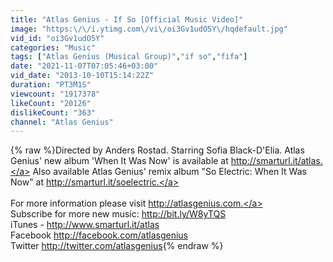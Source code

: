 ```yaml
---
title: "Atlas Genius - If So [Official Music Video]"
image: "https:\/\/i.ytimg.com\/vi\/oi3Gv1udO5Y\/hqdefault.jpg"
vid_id: "oi3Gv1udO5Y"
categories: "Music"
tags: ["Atlas Genius (Musical Group)","if so","fifa"]
date: "2021-11-07T07:05:46+03:00"
vid_date: "2013-10-10T15:14:22Z"
duration: "PT3M1S"
viewcount: "1917378"
likeCount: "20126"
dislikeCount: "363"
channel: "Atlas Genius"
---
```

{% raw %}Directed by Anders Rostad. Starring Sofia Black-D'Elia. Atlas Genius' new album 'When It Was Now' is available at <a rel="nofollow" target="blank" href="http://smarturl.it/atlas.">http://smarturl.it/atlas.</a> Also available Atlas Genius' remix album &quot;So Electric: When It Was Now&quot; at <a rel="nofollow" target="blank" href="http://smarturl.it/soelectric.">http://smarturl.it/soelectric.</a><br /><br />For more information please visit <a rel="nofollow" target="blank" href="http://atlasgenius.com.">http://atlasgenius.com.</a><br />Subscribe for more new music: <a rel="nofollow" target="blank" href="http://bit.ly/W8yTQS">http://bit.ly/W8yTQS</a><br />iTunes - <a rel="nofollow" target="blank" href="http://www.smarturl.it/atlas">http://www.smarturl.it/atlas</a><br />Facebook <a rel="nofollow" target="blank" href="http://facebook.com/atlasgenius">http://facebook.com/atlasgenius</a><br />Twitter <a rel="nofollow" target="blank" href="http://twitter.com/atlasgenius">http://twitter.com/atlasgenius</a>{% endraw %}
